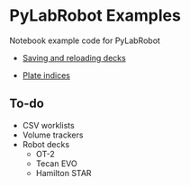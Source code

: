 # PyLabRobot Examples

Notebook example code for PyLabRobot
* [Saving and reloading decks](saving_deck)

* [Plate indices](Indexing_Resources.ipynb)

## To-do
* CSV worklists
* Volume trackers
* Robot decks
    * OT-2
    * Tecan EVO
    * Hamilton STAR
